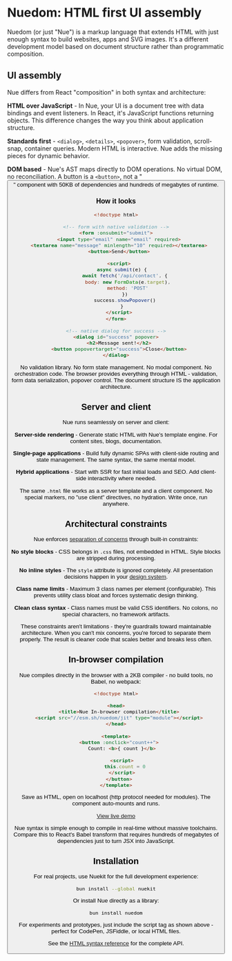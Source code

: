 
# **Nuedom:** HTML first UI assembly
Nuedom (or just "Nue") is a markup language that extends HTML with just enough syntax to build websites, apps and SVG images. It's a different development model based on document structure rather than programmatic composition.

## UI assembly
Nue differs from React "composition" in both syntax and architecture:

**HTML over JavaScript** - In Nue, your UI is a document tree with data bindings and event listeners. In React, it's JavaScript functions returning objects. This difference changes the way you think about application structure.

**Standards first** - `<dialog>`, `<details>`, `<popover>`, form validation, scroll-snap, container queries. Modern HTML is interactive. Nue adds the missing pieces for dynamic behavior.

**DOM based** - Nue's AST maps directly to DOM operations. No virtual DOM, no reconciliation. A button is a `<button>`, not a "<Button>" component with 50KB of dependencies and hundreds of megabytes of runtime.

### How it looks

```html
<!doctype html>

<!-- form with native validation -->
<form :onsubmit="submit">
  <input type="email" name="email" required>
  <textarea name="message" minlength="10" required></textarea>
  <button>Send</button>

  <script>
    async submit(e) {
      await fetch('/api/contact', {
        body: new FormData(e.target),
        method: 'POST'
      })
      success.showPopover()
    }
  </script>
</form>

<!-- native dialog for success -->
<dialog id="success" popover>
  <h2>Message sent!</h2>
  <button popovertarget="success">Close</button>
</dialog>
```

No validation library. No form state management. No modal component. No orchestration code. The browser provides everything through HTML - validation, form data serialization, popover control. The document structure IS the application architecture.

## Server and client
Nue runs seamlessly on server and client:

**Server-side rendering** - Generate static HTML with Nue's template engine. For content sites, blogs, documentation.

**Single-page applications** - Build fully dynamic SPAs with client-side routing and state management. The same syntax, the same mental model.

**Hybrid applications** - Start with SSR for fast initial loads and SEO. Add client-side interactivity where needed.

The same `.html` file works as a server template and a client component. No special markers, no "use client" directives, no hydration. Write once, run anywhere.

## Architectural constraints
Nue enforces [separation of concerns](/docs/separation-of-concerns) through built-in constraints:

**No style blocks** - CSS belongs in `.css` files, not embedded in HTML. Style blocks are stripped during processing.

**No inline styles** - The `style` attribute is ignored completely. All presentation decisions happen in your [design system](/docs/design-systems).

**Class name limits** - Maximum 3 class names per element (configurable). This prevents utility class bloat and forces systematic design thinking.

**Clean class syntax** - Class names must be valid CSS identifiers. No colons, no special characters, no framework artifacts.

These constraints aren't limitations - they're guardrails toward maintainable architecture. When you can't mix concerns, you're forced to separate them properly. The result is cleaner code that scales better and breaks less often.

## In-browser compilation
Nue compiles directly in the browser with a 2KB compiler - no build tools, no Babel, no webpack:

```html
<!doctype html>

<head>
  <title>Nue In-browser compilation</title>
  <script src="//esm.sh/nuedom/jit" type="module"></script>
</head>

<template>
  <button :onclick="count++">
    Count: <b>{ count }</b>

    <script>
      this.count = 0
    </script>
  </button>
</template>
```

Save as HTML, open on localhost (http protocol needed for modules). The component auto-mounts and runs.

[View live demo](/docs/examples/nue-counter)

Nue syntax is simple enough to compile in real-time without massive toolchains. Compare this to React's Babel transform that requires hundreds of megabytes of dependencies just to turn JSX into JavaScript.

## Installation
For real projects, use Nuekit for the full development experience:

```bash
bun install --global nuekit
```

Or install Nue directly as a library:

```bash
bun install nuedom
```

For experiments and prototypes, just include the script tag as shown above - perfect for CodePen, JSFiddle, or local HTML files.

See the [HTML syntax reference](/docs/html-syntax) for the complete API.

